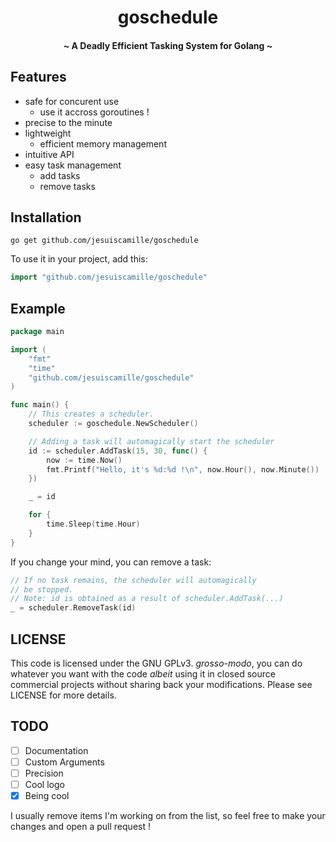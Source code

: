 <p align="center">
<h1 align="center"><b>goschedule</b></h1>
<h4 align="center">~ A Deadly Efficient Tasking System for Golang ~</h4>
</p>

## Features
* safe for concurent use
    - use it accross goroutines !
* precise to the minute
* lightweight
    - efficient memory management
* intuitive API
* easy task management
    - add tasks
    - remove tasks

## Installation

```
go get github.com/jesuiscamille/goschedule
```

To use it in your project, add this:

```go
import "github.com/jesuiscamille/goschedule"
```

## Example

```go
package main

import (
    "fmt"
    "time"
    "github.com/jesuiscamille/goschedule"
)

func main() {
    // This creates a scheduler.
    scheduler := goschedule.NewScheduler()

    // Adding a task will automagically start the scheduler
    id := scheduler.AddTask(15, 30, func() {
        now := time.Now()
        fmt.Printf("Hello, it's %d:%d !\n", now.Hour(), now.Minute())
    })

    _ = id

    for {
        time.Sleep(time.Hour)
    }
}
```

If you change your mind, you can remove a task:

```go
// If no task remains, the scheduler will automagically
// be stopped.
// Note: id is obtained as a result of scheduler.AddTask(...)
_ = scheduler.RemoveTask(id)
```

## LICENSE

This code is licensed under the GNU GPLv3.
*grosso-modo*, you can do whatever you want with the code *albeit* using it in closed source commercial projects without sharing back your modifications.
Please see LICENSE for more details.

## TODO

- [ ] Documentation
- [ ] Custom Arguments
- [ ] Precision
- [ ] Cool logo
- [X] Being cool

I usually remove items I'm working on from the list, so feel free to make your changes and open a pull request !
